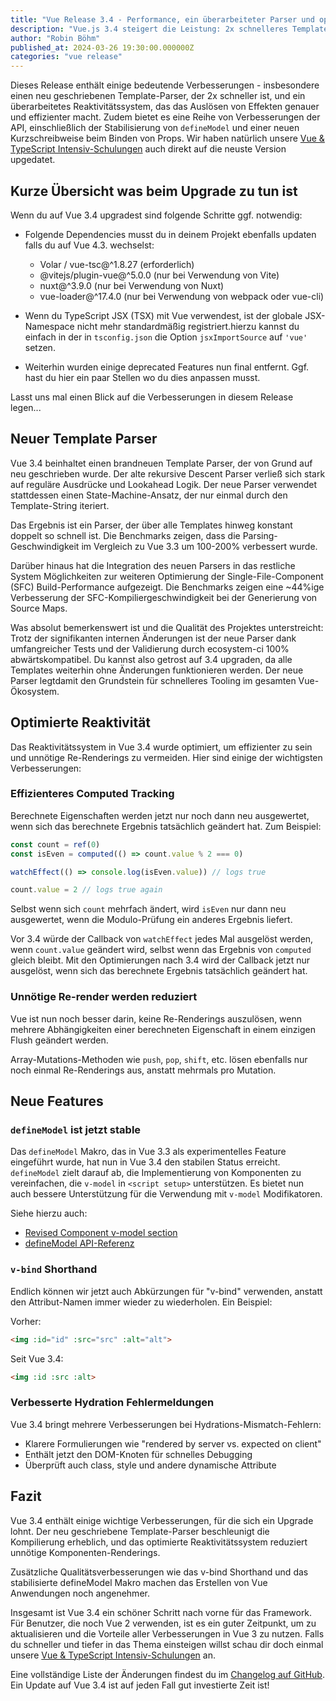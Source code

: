 ```yaml
---
title: "Vue Release 3.4 - Performance, ein überarbeiteter Parser und optimierter Reaktivität"
description: "Vue.js 3.4 steigert die Leistung: 2x schnelleres Template-Parsing, schnellere SFC-Builds, verbesserte TransitionGroup-, Teleport- und TypeScript-Unterstützung. Lies Evan You's Highlights."
author: "Robin Böhm"
published_at: 2024-03-26 19:30:00.000000Z
categories: "vue release"
---
```



Dieses Release enthält einige bedeutende Verbesserungen - insbesondere einen neu geschriebenen Template-Parser, der 2x schneller ist, und ein überarbeitetes Reaktivitätssystem, das das Auslösen von Effekten genauer und effizienter macht. Zudem bietet es eine Reihe von Verbesserungen der API, einschließlich der Stabilisierung von `defineModel` und einer neuen Kurzschreibweise beim Binden von Props. Wir haben natürlich unsere <a target="_blank" href="https://workshops.de/seminare-schulungen-kurse/vuejs-typescript?utm_source=vuejs_de&utm_campaign=tutorial&utm_medium=link&utm_content=text-top">Vue & TypeScript Intensiv-Schulungen</a> auch direkt auf die neuste Version upgedatet.

## Kurze Übersicht was beim Upgrade zu tun ist

Wenn du auf Vue 3.4 upgradest sind folgende Schritte ggf. notwendig:

- Folgende Dependencies musst du in deinem Projekt ebenfalls updaten falls du auf Vue 4.3. wechselst:

  - Volar / vue-tsc@^1.8.27 (erforderlich)
  - @vitejs/plugin-vue@^5.0.0 (nur bei Verwendung von Vite)
  - nuxt@^3.9.0 (nur bei Verwendung von Nuxt)
  - vue-loader@^17.4.0 (nur bei Verwendung von webpack oder vue-cli)

- Wenn du TypeScript JSX (TSX) mit Vue verwendest, ist der globale JSX-Namespace nicht mehr standardmäßig registriert.hierzu kannst du einfach in der in `tsconfig.json` die Option `jsxImportSource` auf `'vue'` setzen.

- Weiterhin wurden einige deprecated Features nun final entfernt. Ggf. hast du hier ein paar Stellen wo du dies anpassen musst.


Lasst uns mal einen Blick auf die Verbesserungen in diesem Release legen...

## Neuer Template Parser

Vue 3.4 beinhaltet einen brandneuen Template Parser, der von Grund auf neu geschrieben wurde.
Der alte rekursive Descent Parser verließ sich stark auf reguläre Ausdrücke und Lookahead Logik.
Der neue Parser verwendet stattdessen einen State-Machine-Ansatz, der nur einmal durch den Template-String iteriert.

Das Ergebnis ist ein Parser, der über alle Templates hinweg konstant doppelt so schnell ist.
Die Benchmarks zeigen, dass die Parsing-Geschwindigkeit im Vergleich zu Vue 3.3 um 100-200% verbessert wurde.

Darüber hinaus hat die Integration des neuen Parsers in das restliche System Möglichkeiten zur weiteren Optimierung der Single-File-Component (SFC) Build-Performance aufgezeigt.
Die Benchmarks zeigen eine ~44%ige Verbesserung der SFC-Kompiliergeschwindigkeit bei der Generierung von Source Maps.

Was absolut bemerkenswert ist und die Qualität des Projektes unterstreicht: Trotz der signifikanten internen Änderungen ist der neue Parser dank umfangreicher Tests und der Validierung durch ecosystem-ci 100% abwärtskompatibel. Du kannst also getrost auf 3.4 upgraden, da alle Templates weiterhin ohne Änderungen funktionieren werden. Der neue Parser legtdamit  den Grundstein für schnelleres Tooling im gesamten Vue-Ökosystem.

## Optimierte Reaktivität

Das Reaktivitätssystem in Vue 3.4 wurde optimiert, um effizienter zu sein und unnötige Re-Renderings zu vermeiden. Hier sind einige der wichtigsten Verbesserungen:

### Effizienteres Computed Tracking

Berechnete Eigenschaften werden jetzt nur noch dann neu ausgewertet, wenn sich das berechnete Ergebnis tatsächlich geändert hat. Zum Beispiel:

```js
const count = ref(0)
const isEven = computed(() => count.value % 2 === 0)

watchEffect(() => console.log(isEven.value)) // logs true

count.value = 2 // logs true again
```

Selbst wenn sich `count` mehrfach ändert, wird `isEven` nur dann neu ausgewertet, wenn die Modulo-Prüfung ein anderes Ergebnis liefert.

Vor 3.4 würde der Callback von `watchEffect` jedes Mal ausgelöst werden, wenn `count.value` geändert wird, selbst wenn das Ergebnis von `computed` gleich bleibt.
Mit den Optimierungen nach 3.4 wird der Callback jetzt nur ausgelöst, wenn sich das berechnete Ergebnis tatsächlich geändert hat.

### Unnötige Re-render werden reduziert

Vue ist nun noch besser darin, keine Re-Renderings auszulösen, wenn mehrere Abhängigkeiten einer berechneten Eigenschaft in einem einzigen Flush geändert werden.

Array-Mutations-Methoden wie `push`, `pop`, `shift`, etc. lösen ebenfalls nur noch einmal Re-Renderings aus, anstatt mehrmals pro Mutation.

## Neue Features

### `defineModel` ist jetzt stable

Das `defineModel` Makro, das in Vue 3.3 als experimentelles Feature eingeführt wurde, hat nun in Vue 3.4 den stabilen Status erreicht.
`defineModel` zielt darauf ab, die Implementierung von Komponenten zu vereinfachen, die `v-model` in `<script setup>` unterstützen.
Es bietet nun auch bessere Unterstützung für die Verwendung mit `v-model` Modifikatoren.

Siehe hierzu auch:

- [Revised Component v-model section](https://vuejs.org/guide/components/v-model.html)
- [defineModel API-Referenz](https://vuejs.org/api/sfc-script-setup.html#definemodel)

### `v-bind` Shorthand

Endlich können wir jetzt auch Abkürzungen für "v-bind" verwenden, anstatt den Attribut-Namen immer wieder zu wiederholen. Ein Beispiel:

Vorher:
```html
<img :id="id" :src="src" :alt="alt">
```

Seit Vue 3.4:

```html
<img :id :src :alt>
```

### Verbesserte Hydration Fehlermeldungen

Vue 3.4 bringt mehrere Verbesserungen bei Hydrations-Mismatch-Fehlern:

- Klarere Formulierungen wie "rendered by server vs. expected on client"
- Enthält jetzt den DOM-Knoten für schnelles Debugging
- Überprüft auch class, style und andere dynamische Attribute

## Fazit

Vue 3.4 enthält einige wichtige Verbesserungen, für die sich ein Upgrade lohnt. Der neu geschriebene Template-Parser beschleunigt die Kompilierung erheblich, und das optimierte Reaktivitätssystem reduziert unnötige Komponenten-Renderings.

Zusätzliche Qualitätsverbesserungen wie das v-bind Shorthand und das stabilisierte defineModel Makro machen das Erstellen von Vue Anwendungen noch angenehmer.

Insgesamt ist Vue 3.4 ein schöner Schritt nach vorne für das Framework. Für Benutzer, die noch Vue 2 verwenden, ist es ein guter Zeitpunkt, um zu aktualisieren und die Vorteile aller Verbesserungen in Vue 3 zu nutzen. Falls du schneller und tiefer in das Thema einsteigen willst schau dir doch einmal unsere <a target="_blank" href="https://workshops.de/seminare-schulungen-kurse/vuejs-typescript?utm_source=vuejs_de&utm_campaign=tutorial&utm_medium=link&utm_content=text-top">Vue & TypeScript Intensiv-Schulungen</a> an.

Eine vollständige Liste der Änderungen findest du im [Changelog auf GitHub](https://github.com/vuejs/core/blob/main/CHANGELOG.md#340-2023-12-28). Ein Update auf Vue 3.4 ist auf jeden Fall gut investierte Zeit ist!

